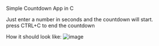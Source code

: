 Simple Countdown App in C

Just enter a number in seconds and the countdown will start. <br>
press CTRL+C to end the countdown

How it should look like:
![image](https://github.com/3Tamao3/Countdown/assets/95978838/7d283cf9-c1d3-4f71-9d96-7cc56c7e3e30)
